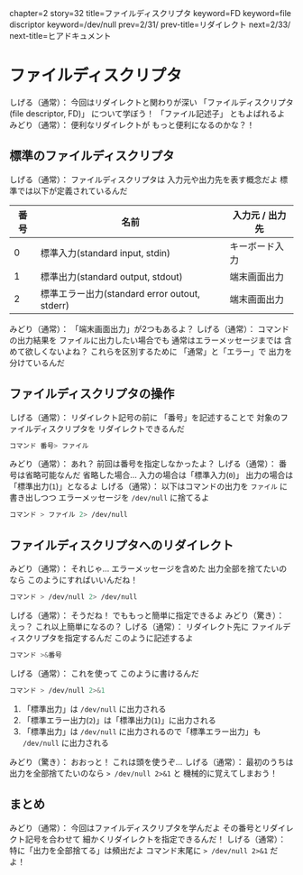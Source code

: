 chapter=2
story=32
title=ファイルディスクリプタ
keyword=FD
keyword=file discriptor
keyword=/dev/null
prev=2/31/
prev-title=リダイレクト
next=2/33/
next-title=ヒアドキュメント

# ファイルディスクリプタ

しげる（通常）：
  今回はリダイレクトと関わりが深い
  「ファイルディスクリプタ
  (file descriptor, FD)」
  について学ぼう！
  「ファイル記述子」
  ともよばれるよ
みどり（通常）：
  便利なリダイレクトが
  もっと便利になるのかな？！

## 標準のファイルディスクリプタ

しげる（通常）：
  ファイルディスクリプタは
  入力元や出力先を表す概念だよ
  標準では以下が定義されているんだ

番号 | 名前                                          | 入力元 / 出力先
---- | --------------------------------------------- | ---------------
0    | 標準入力(standard input, stdin)               | キーボード入力
1    | 標準出力(standard output, stdout)             | 端末画面出力
2    | 標準エラー出力(standard error outout, stderr) | 端末画面出力

みどり（通常）：
  「端末画面出力」が2つもあるよ？
しげる（通常）：
  コマンドの出力結果を
  ファイルに出力したい場合でも
  通常はエラーメッセージまでは
  含めて欲しくないよね？
  これらを区別するために
  「通常」と「エラー」で
  出力を分けているんだ

## ファイルディスクリプタの操作

しげる（通常）：
  リダイレクト記号の前に
  「番号」を記述することで
  対象のファイルディスクリプタを
  リダイレクトできるんだ

```bash
コマンド 番号> ファイル
```

みどり（通常）：
  あれ？
  前回は番号を指定しなかったよ？
しげる（通常）：
  番号は省略可能なんだ
  省略した場合…
  入力の場合は「標準入力(`0`)」
  出力の場合は「標準出力(`1`)」となるよ
しげる（通常）：
  以下はコマンドの出力を
  `ファイル` に書き出しつつ
  エラーメッセージを
  `/dev/null` に捨てるよ

```bash
コマンド > ファイル 2> /dev/null
```

## ファイルディスクリプタへのリダイレクト

みどり（通常）：
  それじゃ…
  エラーメッセージを含めた
  出力全部を捨てたいのなら
  このようにすればいいんだね！

```bash
コマンド > /dev/null 2> /dev/null
```

しげる（通常）：
  そうだね！
  でももっと簡単に指定できるよ
みどり（驚き）：
  えっ？
  これ以上簡単になるの？
しげる（通常）：
  リダイレクト先に
  ファイルディスクリプタを指定するんだ
  このように記述するよ

```bash
コマンド >&番号
```

しげる（通常）：
  これを使って
  このように書けるんだ

```bash
コマンド > /dev/null 2>&1
```

1. 「標準出力」は `/dev/null` に出力される
2. 「標準エラー出力(`2`)」は「標準出力(`1`)」に出力される
3. 「標準出力」は `/dev/null` に出力されるので「標準エラー出力」も `/dev/null` に出力される

みどり（驚き）：
  おおっと！
  これは頭を使うぞ…
しげる（通常）：
  最初のうちは
  出力を全部捨てたいのなら
  `> /dev/null 2>&1` と
  機械的に覚えてしまおう！

## まとめ

みどり（通常）：
  今回はファイルディスクリプタを学んだよ
  その番号とリダイレクト記号を合わせて
  細かくリダイレクトを指定できるんだ！
しげる（通常）：
  特に「出力を全部捨てる」は頻出だよ
  コマンド末尾に `> /dev/null 2>&1` だよ！

